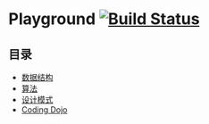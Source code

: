 # Playground [![Build Status](https://travis-ci.org/pojozhang/playground.svg?branch=master)](https://travis-ci.org/pojozhang/playground)

## 目录
- [数据结构](problems/structure/README.md)
- [算法](problems/algorithm/README.md)
- [设计模式](problems/design-pattern/README.md)
- [Coding Dojo](problems/dojo/README.md)
